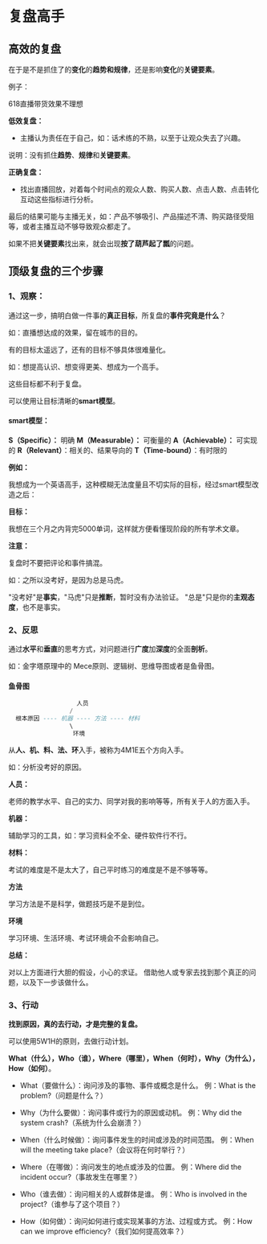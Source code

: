# 复盘高手

## 高效的复盘

在于是不是抓住了的**变化**的**趋势和规律**，还是影响**变化**的**关键要素**。

例子：

618直播带货效果不理想

**低效复盘：**

+ 主播认为责任在于自己，如：话术练的不熟，以至于让观众失去了兴趣。

说明：没有抓住**趋势**、**规律**和**关键要素**。

**正确复盘：**

+ 找出直播回放，对着每个时间点的观众人数、购买人数、点击人数、点击转化互动这些指标进行分析。

最后的结果可能与主播无关，如：产品不够吸引、产品描述不清、购买路径受阻等，或者主播互动不够导致观众都走了。

如果不把**关键要素**找出来，就会出现**按了葫芦起了瓢**的问题。

## 顶级复盘的三个步骤

### 1、观察：

通过这一步，搞明白做一件事的**真正目标**，所复盘的**事件究竟是什么**？

如：直播想达成的效果，留在城市的目的。

有的目标太遥远了，还有的目标不够具体很难量化。

如：想提高认识、想变得更美、想成为一个高手。

这些目标都不利于复盘。

可以使用让目标清晰的**smart模型**。

#### smart模型：

**S（Specific）：** 明确
**M（Measurable）：** 可衡量的
**A（Achievable）：** 可实现的
**R（Relevant）**：相关的、结果导向的
**T（Time-bound）**：有时限的

**例如：**

我想成为一个英语高手，这种模糊无法度量且不切实际的目标，经过smart模型改造之后：

**目标：** 

我想在三个月之内背完5000单词，这样就方便看懂现阶段的所有学术文章。

**注意：** 

复盘时不要把评论和事件搞混。

如：之所以没考好，是因为总是马虎。

"没考好"是**事实**，"马虎"只是**推断**，暂时没有办法验证。 "总是"只是你的**主观态度**，也不是事实。

### 2、反思

通过**水平**和**垂直**的思考方式，对问题进行**广度**加**深度**的全面**剖析**。

如：金字塔原理中的 Mece原则、逻辑树、思维导图或者是鱼骨图。


#### 鱼骨图

```lua
                   人员
                 /
  根本原因 ---- 机器 ---- 方法 ---- 材料
                 \
                  环境
```

从**人、机、料、法、环**入手，被称为4M1E五个方向入手。

如：分析没考好的原因。

**人员：** 

老师的教学水平、自己的实力、同学对我的影响等等，所有关于人的方面入手。

**机器：**

辅助学习的工具，如：学习资料全不全、硬件软件行不行。

**材料：**

考试的难度是不是太大了，自己平时练习的难度是不是不够等等。

**方法**

学习方法是不是科学，做题技巧是不是到位。

**环境**

学习环境、生活环境、考试环境会不会影响自己。

**总结：**

对以上方面进行大胆的假设，小心的求证。
借助他人或专家去找到那个真正的问题，以及下一步该做什么。

### 3、行动

**找到原因，真的去行动，才是完整的复盘。**

可以使用5W1H的原则，去做行动计划。

**What（什么），Who（谁），Where（哪里），When（何时），Why（为什么），How（如何）**。

+ What（要做什么）：询问涉及的事物、事件或概念是什么。
例：What is the problem?（问题是什么？）

+ Why（为什么要做）：询问事件或行为的原因或动机。
  例：Why did the system crash?（系统为什么会崩溃？）

+ When（什么时候做）：询问事件发生的时间或涉及的时间范围。
  例：When will the meeting take place?（会议将在何时举行？）

+ Where（在哪做）：询问发生的地点或涉及的位置。
  例：Where did the incident occur?（事故发生在哪里？）

+ Who（谁去做）：询问相关的人或群体是谁。
例：Who is involved in the project?（谁参与了这个项目？）

+ How（如何做）：询问如何进行或实现某事的方法、过程或方式。
例：How can we improve efficiency?（我们如何提高效率？）




















































